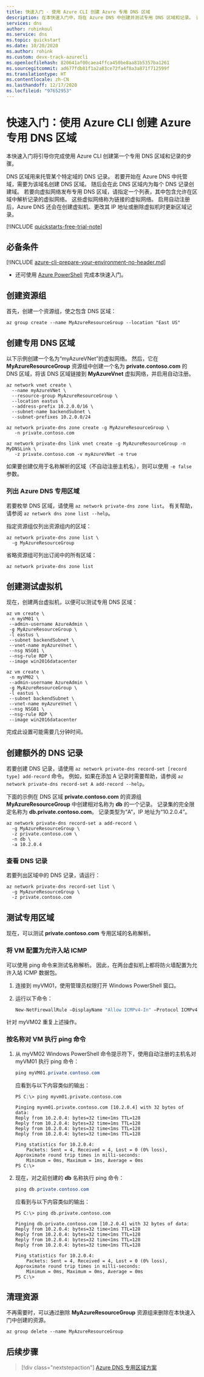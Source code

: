 ```yaml
---
title: 快速入门 - 使用 Azure CLI 创建 Azure 专用 DNS 区域
description: 在本快速入门中，将在 Azure DNS 中创建并测试专用 DNS 区域和记录。 这是有关使用 Azure CLI 创建和管理你的第一个专用 DNS 区域和记录的分步指南。
services: dns
author: rohinkoul
ms.service: dns
ms.topic: quickstart
ms.date: 10/20/2020
ms.author: rohink
ms.custom: devx-track-azurecli
ms.openlocfilehash: 820641af00caea4ffca450be8aa81b5357ba1261
ms.sourcegitcommit: ad677fdb81f1a2a83ce72fa4f8a3a871f712599f
ms.translationtype: HT
ms.contentlocale: zh-CN
ms.lasthandoff: 12/17/2020
ms.locfileid: "97652953"
---
```

# <a name="quickstart-create-an-azure-private-dns-zone-using-the-azure-cli"></a>快速入门：使用 Azure CLI 创建 Azure 专用 DNS 区域

本快速入门将引导你完成使用 Azure CLI 创建第一个专用 DNS 区域和记录的步骤。

DNS 区域用来托管某个特定域的 DNS 记录。 若要开始在 Azure DNS 中托管域，需要为该域名创建 DNS 区域。 随后会在此 DNS 区域内为每个 DNS 记录创建域。 若要向虚拟网络发布专用 DNS 区域，请指定一个列表，其中包含允许在区域中解析记录的虚拟网络。  这些虚拟网络称为链接的虚拟网络。  启用自动注册后，Azure DNS 还会在创建虚拟机、更改其 IP 地址或删除虚拟机时更新区域记录。

[!INCLUDE [quickstarts-free-trial-note](../../includes/quickstarts-free-trial-note.md)]

## <a name="prerequisites"></a>必备条件

[!INCLUDE [azure-cli-prepare-your-environment-no-header.md](../../includes/azure-cli-prepare-your-environment-no-header.md)]

- 还可使用 [Azure PowerShell](private-dns-getstarted-powershell.md) 完成本快速入门。

## <a name="create-the-resource-group"></a>创建资源组

首先，创建一个资源组，使之包含 DNS 区域： 

```azurecli
az group create --name MyAzureResourceGroup --location "East US"
```

## <a name="create-a-private-dns-zone"></a>创建专用 DNS 区域

以下示例创建一个名为“myAzureVNet”的虚拟网络。 然后，它在 **MyAzureResourceGroup** 资源组中创建一个名为 **private.contoso.com** 的 DNS 区域，将该 DNS 区域链接到 **MyAzureVnet** 虚拟网络，并启用自动注册。

```azurecli
az network vnet create \
  --name myAzureVNet \
  --resource-group MyAzureResourceGroup \
  --location eastus \
  --address-prefix 10.2.0.0/16 \
  --subnet-name backendSubnet \
  --subnet-prefixes 10.2.0.0/24

az network private-dns zone create -g MyAzureResourceGroup \
   -n private.contoso.com

az network private-dns link vnet create -g MyAzureResourceGroup -n MyDNSLink \
   -z private.contoso.com -v myAzureVNet -e true
```

如果要创建仅用于名称解析的区域（不自动注册主机名），则可以使用 `-e false` 参数。

### <a name="list-dns-private-zones"></a>列出 Azure DNS 专用区域

若要枚举 DNS 区域，请使用 `az network private-dns zone list`。 有关帮助，请参阅 `az network dns zone list --help`。

指定资源组仅列出资源组内的区域：

```azurecli
az network private-dns zone list \
  -g MyAzureResourceGroup
```

省略资源组可列出订阅中的所有区域：

```azurecli
az network private-dns zone list 
```

## <a name="create-the-test-virtual-machines"></a>创建测试虚拟机

现在，创建两台虚拟机，以便可以测试专用 DNS 区域：

```azurecli
az vm create \
 -n myVM01 \
 --admin-username AzureAdmin \
 -g MyAzureResourceGroup \
 -l eastus \
 --subnet backendSubnet \
 --vnet-name myAzureVnet \
 --nsg NSG01 \
 --nsg-rule RDP \
 --image win2016datacenter

az vm create \
 -n myVM02 \
 --admin-username AzureAdmin \
 -g MyAzureResourceGroup \
 -l eastus \
 --subnet backendSubnet \
 --vnet-name myAzureVnet \
 --nsg NSG01 \
 --nsg-rule RDP \
 --image win2016datacenter
```

完成此设置可能需要几分钟时间。

## <a name="create-an-additional-dns-record"></a>创建额外的 DNS 记录

若要创建 DNS 记录，请使用 `az network private-dns record-set [record type] add-record` 命令。 例如，如果在添加 A 记录时需要帮助，请参阅 `az network private-dns record-set A add-record --help`。

 下面的示例在 DNS 区域 **private.contoso.com** 的资源组 **MyAzureResourceGroup** 中创建相对名称为 **db** 的一个记录。 记录集的完全限定名称为 **db.private.contoso.com**。 记录类型为“A”，IP 地址为“10.2.0.4”。

```azurecli
az network private-dns record-set a add-record \
  -g MyAzureResourceGroup \
  -z private.contoso.com \
  -n db \
  -a 10.2.0.4
```

### <a name="view-dns-records"></a>查看 DNS 记录

若要列出区域中的 DNS 记录，请运行：

```azurecli
az network private-dns record-set list \
  -g MyAzureResourceGroup \
  -z private.contoso.com
```

## <a name="test-the-private-zone"></a>测试专用区域

现在，可以测试 **private.contoso.com** 专用区域的名称解析。

### <a name="configure-vms-to-allow-inbound-icmp"></a>将 VM 配置为允许入站 ICMP

可以使用 ping 命令来测试名称解析。 因此，在两台虚拟机上都将防火墙配置为允许入站 ICMP 数据包。

1. 连接到 myVM01，使用管理员权限打开 Windows PowerShell 窗口。
2. 运行以下命令：

   ```powershell
   New-NetFirewallRule –DisplayName "Allow ICMPv4-In" –Protocol ICMPv4
   ```

针对 myVM02 重复上述操作。

### <a name="ping-the-vms-by-name"></a>按名称对 VM 执行 ping 命令

1. 从 myVM02 Windows PowerShell 命令提示符下，使用自动注册的主机名对 myVM01 执行 ping 命令：

   ```powershell
   ping myVM01.private.contoso.com
   ```

   应看到与以下内容类似的输出：

   ```output
   PS C:\> ping myvm01.private.contoso.com

   Pinging myvm01.private.contoso.com [10.2.0.4] with 32 bytes of data:
   Reply from 10.2.0.4: bytes=32 time<1ms TTL=128
   Reply from 10.2.0.4: bytes=32 time=1ms TTL=128
   Reply from 10.2.0.4: bytes=32 time<1ms TTL=128
   Reply from 10.2.0.4: bytes=32 time<1ms TTL=128

   Ping statistics for 10.2.0.4:
       Packets: Sent = 4, Received = 4, Lost = 0 (0% loss),
   Approximate round trip times in milli-seconds:
       Minimum = 0ms, Maximum = 1ms, Average = 0ms
   PS C:\>
   ```

2. 现在，对之前创建的 **db** 名称执行 ping 命令：

   ```powershell
   ping db.private.contoso.com
   ```

   应看到与以下内容类似的输出：

   ```output
   PS C:\> ping db.private.contoso.com

   Pinging db.private.contoso.com [10.2.0.4] with 32 bytes of data:
   Reply from 10.2.0.4: bytes=32 time<1ms TTL=128
   Reply from 10.2.0.4: bytes=32 time<1ms TTL=128
   Reply from 10.2.0.4: bytes=32 time<1ms TTL=128
   Reply from 10.2.0.4: bytes=32 time<1ms TTL=128

   Ping statistics for 10.2.0.4:
       Packets: Sent = 4, Received = 4, Lost = 0 (0% loss),
   Approximate round trip times in milli-seconds:
       Minimum = 0ms, Maximum = 0ms, Average = 0ms
   PS C:\>
   ```

## <a name="clean-up-resources"></a>清理资源

不再需要时，可以通过删除 **MyAzureResourceGroup** 资源组来删除在本快速入门中创建的资源。

```azurecli
az group delete --name MyAzureResourceGroup
```

## <a name="next-steps"></a>后续步骤

> [!div class="nextstepaction"]
> [Azure DNS 专用区域方案](private-dns-scenarios.md)

